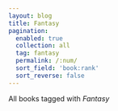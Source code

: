 ```yaml
---
layout: blog
title: Fantasy
pagination: 
  enabled: true
  collection: all
  tag: fantasy
  permalink: /:num/
  sort_field: 'book:rank'
  sort_reverse: false
---
```


All books tagged with _Fantasy_